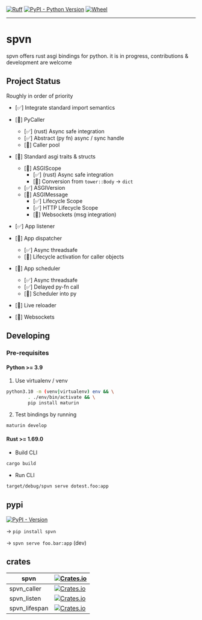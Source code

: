 [![Ruff](https://img.shields.io/endpoint?url=https://raw.githubusercontent.com/charliermarsh/ruff/main/assets/badge/v2.json)](https://github.com/charliermarsh/ruff)
[![PyPI - Python Version](https://img.shields.io/pypi/pyversions/spvn.svg?style=flat-square)](https://pypi.org/project/spvn)
[![Wheel](https://img.shields.io/pypi/wheel/spvn?style=flat-square)](https://pypi.org/project/spvn)

---

# spvn

spvn offers rust asgi bindings for python. it is in progress, contributions & development are welcome

## Project Status

Roughly in order of priority

- [✅] Integrate standard import semantics

- [🚧] PyCaller
  - [✅] (rust) Async safe integration
  - [✅] Abstract (py fn) async / sync handle
  - [🚧] Caller pool
- [🚧] Standard asgi traits & structs
  - [🚧] ASGIScope
    - [✅] (rust) Async safe integration
    - [🚧] Conversion from `tower::Body` -> `dict`
  - [✅] ASGIVersion
  - [🚧] ASGIMessage
    - [✅] Lifecycle Scope
    - [✅] HTTP Lifecycle Scope
    - [🚧] Websockets (msg integration)
- [✅] App listener
- [🚧] App dispatcher
  - [✅] Async threadsafe
  - [🚧] Lifecycle activation for caller objects
- [🚧] App scheduler

  - [✅] Async threadsafe
  - [✅] Delayed py-fn call
  - [🚧] Scheduler into py

- [🚧] Live reloader
- [🚧] Websockets

## Developing

### Pre-requisites

#### Python >= 3.9

1. Use virtualenv / venv

```bash
python3.10 -m (venv|virtualenv) env && \
        . ./env/bin/activate && \
        pip install maturin
```

2. Test bindings by running

```bash
maturin develop
```

#### Rust >= 1.69.0

- Build CLI

```bash
cargo build
```

- Run CLI

```bash
target/debug/spvn serve dotest.foo:app
```

## pypi

[![PyPI - Version](https://img.shields.io/pypi/v/spvn.svg?style=flat-square)](https://pypi.org/project/spvn)

-> `pip install spvn`

-> `spvn serve foo.bar:app` (dev)

## crates

| spvn          | [![Crates.io](https://img.shields.io/crates/v/spvn.svg?style=flat-square)](https://crates.io/crates/spvn)                   |
| ------------- | --------------------------------------------------------------------------------------------------------------------------- |
| spvn_caller   | [![Crates.io](https://img.shields.io/crates/v/spvn_caller.svg?style=flat-square)](https://crates.io/crates/spvn_caller)     |
| spvn_listen   | [![Crates.io](https://img.shields.io/crates/v/spvn_listen.svg?style=flat-square)](https://crates.io/crates/spvn_listen)     |
| spvn_lifespan | [![Crates.io](https://img.shields.io/crates/v/spvn_lifespan.svg?style=flat-square)](https://crates.io/crates/spvn_lifespan) |
